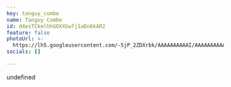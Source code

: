 ```yaml
---
key: tanguy_combe
name: Tanguy Combe
id: d4esTCkelhhGOXXGwfj1aDn6kAR2
feature: false
photoUrl: >-
  https://lh5.googleusercontent.com/-5jP_2ZDXrbk/AAAAAAAAAAI/AAAAAAAAAAA/ACHi3rcxeNvtrSg6a4OTUg23VHwPdbh8MA/photo.jpg
socials: []

---
```


undefined
